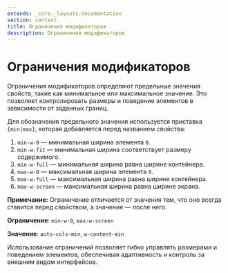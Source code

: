 ```yaml
---
extends: _core._layouts.documentation
section: content
title: Ограничения модификаторов
description: Ограничения модификаторов
---
```


# Ограничения модификаторов

Ограничения модификаторов определяют предельные значения свойств, такие как минимальное или максимальное значение. Это
позволяет контролировать размеры и поведение элементов в зависимости от заданных границ.

Для обозначения предельного значения используется приставка `{min|max}`, которая добавляется перед названием свойства:

1. `min-w-0` — минимальная ширина элемента `0`.
2. `min-w-fit` — минимальная ширина соответствует размеру содержимого.
3. `min-w-full` — минимальная ширина равна ширине контейнера.
4. `max-w-0` — максимальная ширина элемента `0`.
5. `max-w-full` — максимальная ширина равна ширине контейнера.
6. `max-w-screen` — максимальная ширина равна ширине экрана.

**Примечание:** Ограничение отличается от значения тем, что оно всегда ставится перед свойством, а значение — после
него.

**Ограничение**: `min-w-0`, `max-w-screen`

**Значение**: `auto-cols-min`, `w-content-min`

Использование ограничений позволяет гибко управлять размерами и поведением элементов, обеспечивая адаптивность и
контроль за внешним видом интерфейсов.
